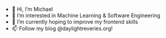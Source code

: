 - 👋 Hi, I’m Michael
- 👀 I’m interested in Machine Learning & Software Engineering
- 🌱 I’m currently hoping to improve my frontend skills
- 📫 Follow my blog @daylightreveries.org!

